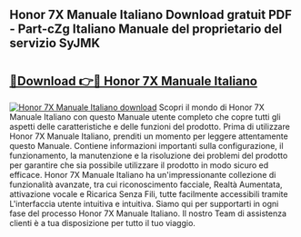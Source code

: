 ## Honor 7X Manuale Italiano Download gratuit PDF - Part-cZg Italiano Manuale del proprietario del servizio SyJMK

# <h2><a href="http://dfbgdq.blite.top/?on=Honor+7X+Manuale+Italiano">🔗Download 👉🔴 Honor 7X Manuale Italiano</a></h2>

[![Honor 7X Manuale Italiano download](https://i.imgur.com/lujVjoI.png)](http://dfbgdq.blite.top/?on=Honor+7X+Manuale+Italiano)
Scopri il mondo di Honor 7X Manuale Italiano con questo Manuale utente completo che copre tutti gli aspetti delle caratteristiche e delle funzioni del prodotto. Prima di utilizzare Honor 7X Manuale Italiano, prenditi un momento per leggere attentamente questo Manuale. Contiene informazioni importanti sulla configurazione, il funzionamento, la manutenzione e la risoluzione dei problemi del prodotto per garantire che sia possibile utilizzare il prodotto in modo sicuro ed efficace. Honor 7X Manuale Italiano ha un'impressionante collezione di funzionalità avanzate, tra cui riconoscimento facciale, Realtà Aumentata, attivazione vocale e Ricarica Senza Fili, tutte facilmente accessibili tramite L'interfaccia utente intuitiva e intuitiva. Siamo qui per supportarti in ogni fase del processo Honor 7X Manuale Italiano. Il nostro Team di assistenza clienti è a tua disposizione per tutto il tuo viaggio.
